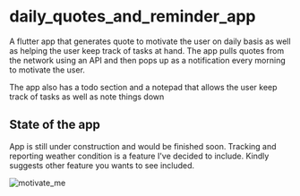 # daily_quotes_and_reminder_app

A flutter app that generates quote to motivate the user on daily basis as well as helping the user 
keep track of tasks at hand.
The app pulls quotes from the network using an API and then pops up as a notification every 
morning to motivate the user.

The app also has a todo section and a notepad that allows the user keep track of tasks
as well as note things down

## State of the app

App is still under construction and would be finished soon.
Tracking and reporting weather condition is a feature I've decided to include.
Kindly suggests other feature you wants to see included.

![motivate_me](https://i.makeagif.com/media/10-12-2021/47CqXz.gif)